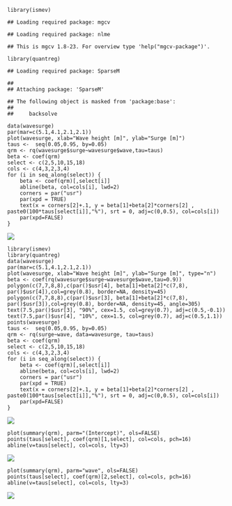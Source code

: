     library(ismev)

    ## Loading required package: mgcv

    ## Loading required package: nlme

    ## This is mgcv 1.8-23. For overview type 'help("mgcv-package")'.

    library(quantreg)

    ## Loading required package: SparseM

    ## 
    ## Attaching package: 'SparseM'

    ## The following object is masked from 'package:base':
    ## 
    ##     backsolve

    data(wavesurge)
    par(mar=c(5.1,4.1,2.1,2.1))
    plot(wavesurge, xlab="Wave height [m]", ylab="Surge [m]")
    taus <-  seq(0.05,0.95, by=0.05)
    qrm <- rq(wavesurge$surge~wavesurge$wave,tau=taus)
    beta <- coef(qrm)
    select <- c(2,5,10,15,18)
    cols <- c(4,3,2,3,4)
    for (i in seq_along(select)) {
        beta <- coef(qrm)[,select[i]]
        abline(beta, col=cols[i], lwd=2)
        corners = par("usr") 
        par(xpd = TRUE) 
        text(x = corners[2]+.1, y = beta[1]+beta[2]*corners[2] , paste0(100*taus[select[i]],"%"), srt = 0, adj=c(0,0.5), col=cols[i])
        par(xpd=FALSE)
    }

<img src="quantreg_files/figure-markdown_strict/unnamed-chunk-1-1.png" width=".45\textwidth" />

    library(ismev)
    library(quantreg)
    data(wavesurge)
    par(mar=c(5.1,4.1,2.1,2.1))
    plot(wavesurge, xlab="Wave height [m]", ylab="Surge [m]", type="n")
    beta <- coef(rq(wavesurge$surge~wavesurge$wave,tau=0.9))
    polygon(c(7,7,8,8),c(par()$usr[4], beta[1]+beta[2]*c(7,8), par()$usr[4]),col=grey(0.8), border=NA, density=45)
    polygon(c(7,7,8,8),c(par()$usr[3], beta[1]+beta[2]*c(7,8), par()$usr[3]),col=grey(0.8), border=NA, density=45, angle=305)
    text(7.5,par()$usr[3], "90%", cex=1.5, col=grey(0.7), adj=c(0.5,-0.1))
    text(7.5,par()$usr[4], "10%", cex=1.5, col=grey(0.7), adj=c(0.5,1.1))
    points(wavesurge)
    taus <-  seq(0.05,0.95, by=0.05)
    qrm <- rq(surge~wave, data=wavesurge, tau=taus)
    beta <- coef(qrm)
    select <- c(2,5,10,15,18)
    cols <- c(4,3,2,3,4)
    for (i in seq_along(select)) {
        beta <- coef(qrm)[,select[i]]
        abline(beta, col=cols[i], lwd=2)
        corners = par("usr") 
        par(xpd = TRUE) 
        text(x = corners[2]+.1, y = beta[1]+beta[2]*corners[2] , paste0(100*taus[select[i]],"%"), srt = 0, adj=c(0,0.5), col=cols[i])
        par(xpd=FALSE)
    }

<img src="quantreg_files/figure-markdown_strict/unnamed-chunk-2-1.png" width=".45\textwidth" />

    plot(summary(qrm), parm="(Intercept)", ols=FALSE)
    points(taus[select], coef(qrm)[1,select], col=cols, pch=16)
    abline(v=taus[select], col=cols, lty=3)

<img src="quantreg_files/figure-markdown_strict/unnamed-chunk-3-1.png" width=".45\textwidth" />

    plot(summary(qrm), parm="wave", ols=FALSE)
    points(taus[select], coef(qrm)[2,select], col=cols, pch=16)
    abline(v=taus[select], col=cols, lty=3)

<img src="quantreg_files/figure-markdown_strict/unnamed-chunk-4-1.png" width=".45\textwidth" />
